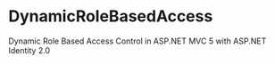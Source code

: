 # DynamicRoleBasedAccess
Dynamic Role Based Access Control in ASP.NET MVC 5 with ASP.NET Identity 2.0

